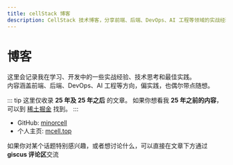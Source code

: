 ```yaml
---
title: cellStack 博客
description: CellStack 技术博客，分享前端、后端、DevOps、AI 工程等领域的实战经验和最佳实践
---
```


# 博客

这里会记录我在学习、开发中的一些实战经验、技术思考和最佳实践。  
内容涵盖前端、后端、DevOps、AI 工程等方向，偏实践，也偶尔带点随想。

::: tip
这里仅收录 **25 年及 25 年之后** 的文章。
如果你想看我 **25 年之前的内容**，可以到 [稀土掘金](https://juejin.cn/user/2280829967146779/posts) 找到。
:::

- GitHub: [minorcell](https://github.com/minorcell)
- 个人主页: [mcell.top](https://mcell.top)

如果你对某个话题特别感兴趣，或者想讨论什么，可以直接在文章下方通过 **giscus 评论区**交流
